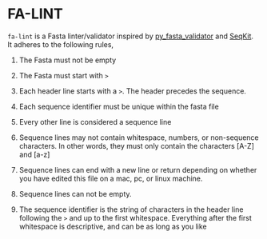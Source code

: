 # FA-LINT

`fa-lint` is a Fasta linter/validator inspired by [py_fasta_validator](https://github.com/linsalrob/py_fasta_validator) and [SeqKit](https://bioinf.shenwei.me/seqkit). It adheres to the following rules,

1. The Fasta must not be empty
2. The Fasta must start with `>`
3. Each header line starts with a `>`. The header precedes the sequence.
4. Each sequence identifier must be unique within the fasta file
5. Every other line is considered a sequence line

6. Sequence lines may not contain whitespace, numbers, or non-sequence characters. In other words, they must only contain the characters [A-Z] and [a-z]
7. Sequence lines can end with a new line or return depending on whether you have edited this file on a mac, pc, or linux machine.
8. Sequence lines can not be empty.
9. The sequence identifier is the string of characters in the header line following the `>` and up to the first whitespace. Everything after the first whitespace is descriptive, and can be as long as you like